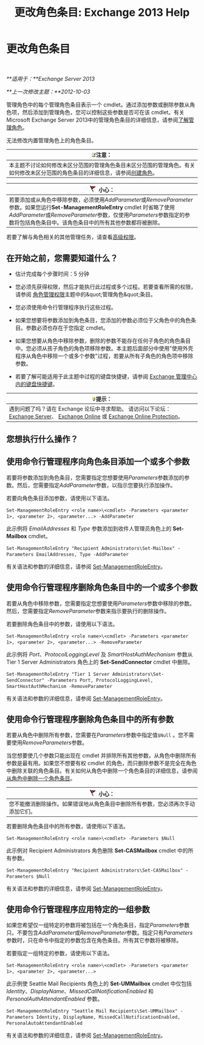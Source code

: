 ﻿---
title: '更改角色条目: Exchange 2013 Help'
TOCTitle: 更改角色条目
ms:assetid: 5aa4f39c-16a4-4815-ac4f-2cdcfa2b3ee1
ms:mtpsurl: https://technet.microsoft.com/zh-cn/library/Dd298005(v=EXCHG.150)
ms:contentKeyID: 50490629
ms.date: 05/21/2018
mtps_version: v=EXCHG.150
ms.translationtype: MT
---

# 更改角色条目

 

_**适用于：**Exchange Server 2013_

_**上一次修改主题：**2012-10-03_

管理角色中的每个管理角色条目表示一个 cmdlet。通过添加参数或删除参数从角色项，然后添加到管理角色，您可以控制这些参数是否可在该 cmdlet。有关 Microsoft Exchange Server 2013中的管理角色条目的详细信息，请参阅[了解管理角色](understanding-management-roles-exchange-2013-help.md)。

无法修改内置管理角色上的角色条目。

<table>
<thead>
<tr class="header">
<th><img src="images/Bb124558.note(EXCHG.150).gif" title="注意" alt="注意" />注意：</th>
</tr>
</thead>
<tbody>
<tr class="odd">
<td>本主题不讨论如何修改未区分范围的管理角色条目未区分范围的管理角色。有关如何修改未区分范围的角色条目的详细信息，请参阅<a href="create-a-role-exchange-2013-help.md">创建角色</a>。</td>
</tr>
</tbody>
</table>


<table>
<thead>
<tr class="header">
<th><img src="images/Dd876845.Caution(EXCHG.150).gif" title="小心" alt="小心" />小心：</th>
</tr>
</thead>
<tbody>
<tr class="odd">
<td>若要添加或从角色中移除参数，必须使用<em>AddParameter</em>或<em>RemoveParameter</em>参数。如果您运行<strong>Set-ManagementRoleEntry</strong> cmdlet 时省略了使用<em>AddParameter</em>或<em>RemoveParameter</em>参数，仅使用<em>Parameters</em>参数指定的参数将包括角色条目中。该角色条目中的所有其他参数都将被删除。</td>
</tr>
</tbody>
</table>


若要了解与角色相关的其他管理任务，请查看[高级权限](advanced-permissions-exchange-2013-help.md)。

## 在开始之前，您需要知道什么？

  - 估计完成每个步骤时间：5 分钟

  - 您必须先获得权限，然后才能执行此过程或多个过程。若要查看所需的权限，请参阅 [角色管理权限](role-management-permissions-exchange-2013-help.md)主题中的\&quot;管理角色\&quot;条目。

  - 您必须使用命令行管理程序执行这些过程。

  - 如果您想要将参数添加到角色条目，您添加的参数必须位于父角色中的角色条目。参数必须也存在于您指定 cmdlet。

  - 如果您想要从角色中移除参数，删除的参数不能存在任何子角色的角色条目中。您必须从孩子角色的角色项移除参数。本主题后面部分中使用"使用外壳程序从角色中移除一个或多个参数"过程，若要从所有子角色的角色项中移除参数。

  - 若要了解可能适用于此主题中过程的键盘快捷键，请参阅 [Exchange 管理中心内的键盘快捷键](keyboard-shortcuts-in-the-exchange-admin-center-exchange-online-protection-help.md)。

<table>
<thead>
<tr class="header">
<th><img src="images/Bb124558.tip(EXCHG.150).gif" title="提示" alt="提示" />提示：</th>
</tr>
</thead>
<tbody>
<tr class="odd">
<td>遇到问题了吗？请在 Exchange 论坛中寻求帮助。 请访问以下论坛：<a href="https://go.microsoft.com/fwlink/p/?linkid=60612">Exchange Server</a>、 <a href="https://go.microsoft.com/fwlink/p/?linkid=267542">Exchange Online</a> 或 <a href="https://go.microsoft.com/fwlink/p/?linkid=285351">Exchange Online Protection</a>。</td>
</tr>
</tbody>
</table>


## 您想执行什么操作？

## 使用命令行管理程序向角色条目添加一个或多个参数

若要将参数添加到角色条目，您需要指定您想要使用*Parameters*参数添加的参数。然后，您需要指定*AddParameter*参数，以指示您要执行添加操作。

若要向角色条目添加参数，请使用以下语法。

    Set-ManagementRoleEntry <role name>\<cmdlet> -Parameters <parameter 1>, <parameter 2>, <parameter...> -AddParameter

此示例将 *EmailAddresses* 和 *Type* 参数添加到收件人管理员角色上的 **Set-Mailbox** cmdlet。

    Set-ManagementRoleEntry "Recipient Administrators\Set-Mailbox" -Parameters EmailAddresses, Type -AddParameter

有关语法和参数的详细信息，请参阅 [Set-ManagementRoleEntry](https://technet.microsoft.com/zh-cn/library/dd351162\(v=exchg.150\))。

## 使用命令行管理程序删除角色条目中的一个或多个参数

若要从角色中移除参数，您需要指定您想要使用*Parameters*参数中移除的参数。然后，您需要指定*RemoveParameter*参数来指示要执行的删除操作。

若要删除角色条目中的参数，请使用以下语法。

    Set-ManagementRoleEntry <role name>\<cmdlet> -Parameters <parameter 1>, <parameter 2>, <parameter...> -RemoveParameter

此示例将 *Port*、*ProtocolLoggingLevel* 及 *SmartHostAuthMechanism* 参数从 Tier 1 Server Administrators 角色上的 **Set-SendConnector** cmdlet 中删除。

    Set-ManagementRoleEntry "Tier 1 Server Administrators\Set-SendConnector" -Parameters Port, ProtocolLoggingLevel, SmartHostAuthMechanism -RemoveParameter

有关语法和参数的详细信息，请参阅 [Set-ManagementRoleEntry](https://technet.microsoft.com/zh-cn/library/dd351162\(v=exchg.150\))。

## 使用命令行管理程序删除角色条目中的所有参数

若要从角色中删除所有参数，您需要在*Parameters*参数中指定值`$Null` 。您不需要使用*RemoveParameters*参数。

当您想要使几个参数只能出现在 cmdlet 并排除所有其他参数，从角色中删除所有参数是最有用。如果您不想要有权 cmdlet 的角色，而只删除参数不是完全在角色中删除关联的角色条目。有关如何从角色中删除一个角色条目的详细信息，请参阅[从角色中删除一个角色条目](remove-a-role-entry-from-a-role-exchange-2013-help.md)。

<table>
<thead>
<tr class="header">
<th><img src="images/Dd876845.Caution(EXCHG.150).gif" title="小心" alt="小心" />小心：</th>
</tr>
</thead>
<tbody>
<tr class="odd">
<td>您不能撤消删除操作。如果错误地从角色条目中删除所有参数，您必须再次手动添加它们。</td>
</tr>
</tbody>
</table>


若要删除角色条目中的所有参数，请使用以下语法。

    Set-ManagementRoleEntry <role name>\<cmdlet> -Parameters $Null 

此示例对 Recipient Administrators 角色删除 **Set-CASMailbox** cmdlet 中的所有参数。

    Set-ManagementRoleEntry "Recipient Administrators\Set-CASMailbox" -Parameters $Null 

有关语法和参数的详细信息，请参阅 [Set-ManagementRoleEntry](https://technet.microsoft.com/zh-cn/library/dd351162\(v=exchg.150\))。

## 使用命令行管理程序应用特定的一组参数

如果您希望仅一组特定的参数将被包括在一个角色条目，指定*Parameters*参数只。不要包含*AddParameter*或*RemoveParameter*参数。指定只有*Parameters*参数时，只在命令中指定的参数包含在角色条目。所有其它参数将被移除。

若要指定一组特定的参数，请使用以下语法。

    Set-ManagementRoleEntry <role name>\<cmdlet> -Parameters <parameter 1>, <parameter 2>, <parameter...>

此示例使 Seattle Mail Recipients 角色上的 **Set-UMMailbox** cmdlet 中仅包括 *Identity*、*DisplayName*、*MissedCallNotificationEnabled* 和 *PersonalAuthAttendantEnabled* 参数。

    Set-ManagementRoleEntry "Seattle Mail Recipients\Set-UMMailbox" -Parameters Identity, DisplayName, MissedCallNotificationEnabled, PersonalAutoAttendantEnabled

有关语法和参数的详细信息，请参阅 [Set-ManagementRoleEntry](https://technet.microsoft.com/zh-cn/library/dd351162\(v=exchg.150\))。

